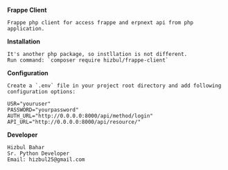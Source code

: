 **Frappe Client**

    Frappe php client for access frappe and erpnext api from php application.
    
**Installation**

    It's another php package, so instllation is not different.
    Run command: `composer require hizbul/frappe-client`  
    
**Configuration**

    Create a `.env` file in your project root directory and add following configuration options:
    
    USR="youruser"
    PASSWORD="yourpassword"
    AUTH_URL="http://0.0.0.0:8000/api/method/login"
    API_URL="http://0.0.0.0:8000/api/resource/"
    
    
**Developer**
    
    Hizbul Bahar
    Sr. Python Developer
    Email: hizbul25@gmail.com